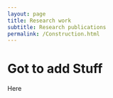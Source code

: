 ```yaml
---
layout: page
title: Research work
subtitle: Research publications
permalink: /Construction.html
---
```

# Got to add Stuff
Here